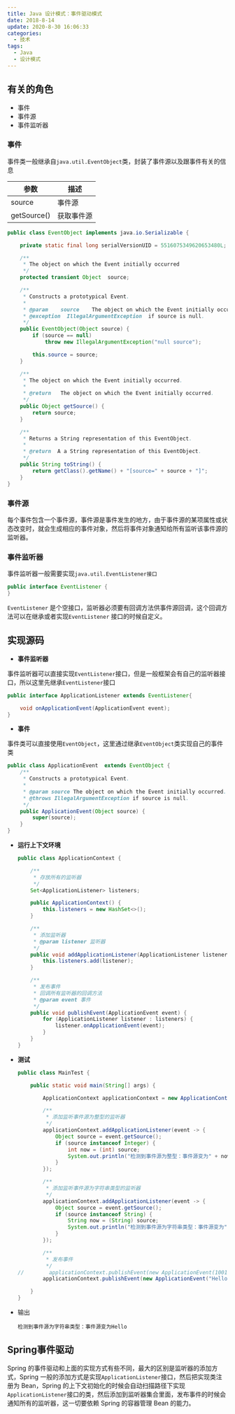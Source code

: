 ```yaml
---
title: Java 设计模式：事件驱动模式
date: 2018-8-14
update: 2020-8-30 16:06:33
categories:
  - 技术
tags:
  - Java
  - 设计模式
---
```


## 有关的角色

- 事件
- 事件源
- 事件监听器

### 事件

事件类一般继承自`java.util.EventObject`类，封装了事件源以及跟事件有关的信息

| 参数        | 描述       |
| ----------- | ---------- |
| source      | 事件源     |
| getSource() | 获取事件源 |

```java
public class EventObject implements java.io.Serializable {

    private static final long serialVersionUID = 5516075349620653480L;

    /**
     * The object on which the Event initially occurred
     */
    protected transient Object  source;

    /**
     * Constructs a prototypical Event.
     *
     * @param    source    The object on which the Event initially occurred.
     * @exception  IllegalArgumentException  if source is null.
     */
    public EventObject(Object source) {
        if (source == null)
            throw new IllegalArgumentException("null source");

        this.source = source;
    }

    /**
     * The object on which the Event initially occurred.
     *
     * @return   The object on which the Event initially occurred.
     */
    public Object getSource() {
        return source;
    }

    /**
     * Returns a String representation of this EventObject.
     *
     * @return  A a String representation of this EventObject.
     */
    public String toString() {
        return getClass().getName() + "[source=" + source + "]";
    }
}
```

### 事件源

每个事件包含一个事件源，事件源是事件发生的地方，由于事件源的某项属性或状态改变时，就会生成相应的事件对象，然后将事件对象通知给所有监听该事件源的监听器。

### 事件监听器

事件监听器一般需要实现`java.util.EventListener接口 `

``` java
public interface EventListener {
}
```

`EventListener` 是个空接口，监听器必须要有回调方法供事件源回调，这个回调方法可以在继承或者实现`EventListener` 接口的时候自定义。

## 实现源码

- **事件监听器**
  
事件监听器可以直接实现`EventListener`接口，但是一般框架会有自己的监听器接口，所以这里先继承`EventListener`接口
  
  ``` java
  public interface ApplicationListener extends EventListener{
  
      void onApplicationEvent(ApplicationEvent event);
  }
```
  
- **事件**
  
事件类可以直接使用`EventObject`，这里通过继承`EventObject`类实现自己的事件类
  
  ``` java
  public class ApplicationEvent  extends EventObject {
      /**
       * Constructs a prototypical Event.
       *
       * @param source The object on which the Event initially occurred.
       * @throws IllegalArgumentException if source is null.
       */
      public ApplicationEvent(Object source) {
          super(source);
      }
  }
```
  
- **运行上下文环境**

  ``` java
  public class ApplicationContext {
  
      /**
       * 存放所有的监听器
       */
      Set<ApplicationListener> listeners;
  
      public ApplicationContext() {
          this.listeners = new HashSet<>();
      }
  
      /**
       * 添加监听器
       * @param listener 监听器
       */
      public void addApplicationListener(ApplicationListener listener) {
          this.listeners.add(listener);
      }
  
      /**
       * 发布事件
       * 回调所有监听器的回调方法
       * @param event 事件
       */
      public void publishEvent(ApplicationEvent event) {
          for (ApplicationListener listener : listeners) {
              listener.onApplicationEvent(event);
          }
      }
  }
  
  ```

- **测试**

  ``` java
  public class MainTest {
  
      public static void main(String[] args) {
  
          ApplicationContext applicationContext = new ApplicationContext();
  
          /**
           * 添加监听事件源为整型的监听器
           */
          applicationContext.addApplicationListener(event -> {
              Object source = event.getSource();
              if (source instanceof Integer) {
                  int now = (int) source;
                  System.out.println("检测到事件源为整型：事件源变为" + now);
              }
          });
  
          /**
           * 添加监听事件源为字符串类型的监听器
           */
          applicationContext.addApplicationListener(event -> {
              Object source = event.getSource();
              if (source instanceof String) {
                  String now = (String) source;
                  System.out.println("检测到事件源为字符串类型：事件源变为" + now);
              }
          });
  
          /**
           * 发布事件
           */
  //        applicationContext.publishEvent(new ApplicationEvent(1001));
          applicationContext.publishEvent(new ApplicationEvent("Hello"));
  
      }
  }
  
  ```

- 输出

  ``` 
  检测到事件源为字符串类型：事件源变为Hello
  ```


## Spring事件驱动

Spring 的事件驱动和上面的实现方式有些不同，最大的区别是监听器的添加方式，Spring 一般的添加方式是实现`ApplicationListener`接口，然后把实现类注册为 Bean，Spring 的上下文初始化的时候会自动扫描路径下实现`ApplicationListener`接口的类，然后添加到监听器集合里面，发布事件的时候会通知所有的监听器，这一切要依赖 Spring 的容器管理 Bean 的能力。